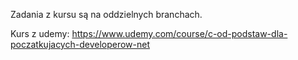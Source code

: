 Zadania z kursu są na oddzielnych branchach.


Kurs z udemy: https://www.udemy.com/course/c-od-podstaw-dla-poczatkujacych-developerow-net
